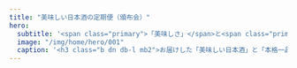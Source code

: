 ```yaml
---
title: "美味しい日本酒の定期便（頒布会）"
hero:
  subtitle: '<span class="primary">「美味しさ」</span>と<span class="primary">「希少性」</span>にこだわった、<br>ソムリエ厳選の極上セレクション。<br>月々2,980円から、入手が困難な<br>全国の極上日本酒を楽しめる。<br><br>今だけ、<span class="primary">送料ずっと無料</span>。<br>安心の<span class="primary">「美味しさ保証」</span>付き。'
  image: "/img/home/hero/001"
  caption: '<h3 class="b dn db-l mb2">お届けした「美味しい日本酒」と「本格一品おつまみ」</h3>'
---
```


